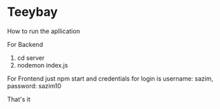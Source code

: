 # Teeybay

How to run the apllication

For Backend
1. cd server
2. nodemon index.js

For Frontend
just npm start and credentials for login is username: sazim, password: sazim10

That's it
